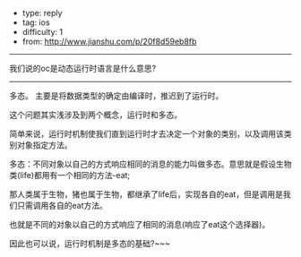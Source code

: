 - type: reply
- tag: ios
- difficulty:  1
- from: http://www.jianshu.com/p/20f8d59eb8fb

--------

我们说的oc是动态运行时语言是什么意思?

---------

多态。 主要是将数据类型的确定由编译时，推迟到了运行时。

这个问题其实浅涉及到两个概念，运行时和多态。

简单来说，运行时机制使我们直到运行时才去决定一个对象的类别，以及调用该类别对象指定方法。

多态：不同对象以自己的方式响应相同的消息的能力叫做多态。意思就是假设生物类(life)都用有一个相同的方法-eat;

那人类属于生物，猪也属于生物，都继承了life后，实现各自的eat，但是调用是我们只需调用各自的eat方法。

也就是不同的对象以自己的方式响应了相同的消息(响应了eat这个选择器)。

因此也可以说，运行时机制是多态的基础?~~~
